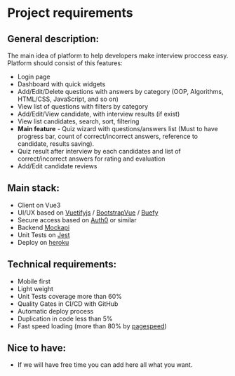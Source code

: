 # Project requirements

## General description:
The main idea of platform to help developers make interview proccess easy. 
Platform should consist of this features:
* Login page
* Dashboard with quick widgets
* Add/Edit/Delete questions with answers by category (OOP, Algorithms, HTML/CSS, JavaScript, and so on)
* View list of questions with filters by category
* Add/Edit/View candidate, with interview results (if exist)
* View list candidates, search, sort, filtering
* **Main feature** - Quiz wizard with questions/answers list (Must to have progress bar, count of correct/incorrect answers, reference to candidate, results saving).
* Quiz result after interview by each candidates and list of correct/incorrect answers for rating and evaluation
* Add/Edit candidate reviews
 

## Main stack:
* Client on Vue3
* UI/UX based on [Vuetifyjs](https://vuetifyjs.com/en/) / [BootstrapVue](https://bootstrap-vue.org/) / [Buefy](https://buefy.org/)
* Secure access based on [Auth0](https://auth0.com[/) or similar
* Backend [Mockapi](mockapi.io)
* Unit Tests on [Jest](https://jestjs.io/)
* Deploy on [heroku](https://dashboard.heroku.com/)

## Technical requirements:
* Mobile first
* Light weight
* Unit Tests coverage more than 60%
* Quality Gates in CI/CD with GitHub
* Automatic deploy process
* Duplication in code less than 5%
* Fast speed loading (more than 80% by [pagespeed](https://pagespeed.web.dev/))

## Nice to have:
* If we will have free time you can add here all what you want.
